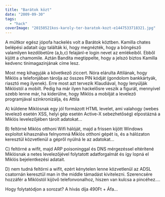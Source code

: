 ```yaml
---
title: "Barátok közt"
date: "2009-09-30"
tags: 
  - "hack"
coverImage: "20150521kos-karoly-ter-baratok-kozt-e1447533718321.jpg"
---
```


A múltkor egész jópofa hackelés volt a Barátok köztben. Kamilla chates belépési adatait úgy találták ki, hogy megnézték, hogy a böngésző valamilyen kezdőbetűre (a,b,c) felajánl-e login nevet az emlékeiből. Ebből kijött a chamomile. Aztán Bandita megtippelte, hogy a jelszó biztos Kamilla kedvenc tinimagazinjának címe lesz.

Most meg kihagyják a következő ziccert. Nóra elárulta Attilának, hogy Miklós a telefonjában tárolja az összes PIN kódját (gondolom bankkártyák, riasztó meg ilyenek). Erre most azt tervezik Klaudiával, hogy lenyúlják Miklóstól a mobilt. Pedig ha már ilyen hackelősre veszik a figurát, mennyivel szebb lenne már, ha kiderülne, hogy Miklós a mobilját a levelező programjával szinkronizálja, és Attila

A) küldene Miklósnak egy jól formázott HTML levelet, ami valahogy (webes levelező esetén XSS, helyi gép esetén Active-X sebezhetőség) elpostázná a Miklós levelezőjében tárolt adatokat...

B) feltörné Miklós otthoni Wifi hálóját, majd a frissen kijött Windows exploitot kihasználva felnyomná Miklós otthoni gépét is, és a hálózaton keresztül közvetlenül a gépről nyúlná le az adatokat...

C) feltörné a wifit, majd ARP poisoninggal és DNS mérgezéssel eltérítené Miklósnak a netes levelezőjével folytatott adatforgalmát és így lopná el Miklós bejelentkezési adatait.

D) nem tudná feltörni a wifit, ezért kénytelen lenne közvetlenül az ADSL csatornán keresztül man in the middle támadást kivitelezni. Szerencsére hozzáfér a Miklóstól kijövő telefonvonalhoz, hiszen van kulcsa a pincéhez....

Hogy folytatódjon a sorozat? A hívás díja 490Ft + Áfa...
